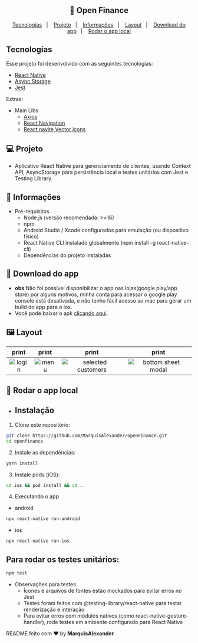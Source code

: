 <h1 align="center"></h1>

<h2 align="center">
  🚀 Open Finance
</h2>

<p align="center">
  <a href="#-tecnologias">Tecnologias</a>&nbsp;&nbsp;&nbsp;|&nbsp;&nbsp;&nbsp;
  <a href="#-projeto">Projeto</a>&nbsp;&nbsp;&nbsp;|&nbsp;&nbsp;&nbsp;
  <a href="#-informações">Informações</a>&nbsp;&nbsp;&nbsp;|&nbsp;&nbsp;&nbsp;
  <a href="#-layout">Layout</a>&nbsp;&nbsp;&nbsp;|&nbsp;&nbsp;&nbsp;
  <a href="#-download-do-app">Download do app</a>&nbsp;&nbsp;&nbsp;|&nbsp;&nbsp;&nbsp;
  <a href="#-rodar-o-app-local">Rodar o app local</a>
</p>

## Tecnologias

Esse projeto foi desenvolvido com as seguintes tecnologias:

- [React Native](https://facebook.github.io/react-native/)
- [Async Storage](https://github.com/react-native-async-storage/async-storage)
- [Jest](https://jestjs.io/pt-BR/)

Extras:

- Main Libs
  - [Axios](https://axios-http.com/ptbr/docs/intro)
  - [React Navigation](https://reactnavigation.org/)
  - [React navite Vector icons](https://github.com/oblador/react-native-vector-icons)

## 💻 Projeto

- Aplicativo React Native para gerenciamento de clientes, usando Context API, AsyncStorage para persistência local e testes unitários com Jest e Testing Library.

## 🤔 Informações

- Pré-requisitos
  - Node.js (versão recomendada: >=16)
  - npm
  - Android Studio / Xcode configurados para emulação (ou dispositivo físico)
  - React Native CLI instalado globalmente (npm install -g react-native-cli)
  - Dependências do projeto instaladas

## 📲 Download do app

- **obs** Não foi possível disponibilizar o app nas lojas(google play/app store) por alguns motivos, minha conta para acessar o google play console está desativada, e não tenho fácil acesso ao mac para gerar um build do app para o ios.
- Você pode baixar o apk [clicando aqui](https://1drv.ms/u/c/1823f16959aaf7cf/ETdaCHv7spRJpdnHbXXKXRwBECieXTYO_DNJWuZ_-lQ-3g?e=9oNUFR).

## 🖼 Layout

|                                                                                                                                                                                                    print                                                                                                                                                                                                     |                                                                                                                                                                                                    print                                                                                                                                                                                                    |                                                                                                                                                                                                           print                                                                                                                                                                                                           |                                                                                                                                                                                                           print                                                                                                                                                                                                           |
| :----------------------------------------------------------------------------------------------------------------------------------------------------------------------------------------------------------------------------------------------------------------------------------------------------------------------------------------------------------------------------------------------------------: | :---------------------------------------------------------------------------------------------------------------------------------------------------------------------------------------------------------------------------------------------------------------------------------------------------------------------------------------------------------------------------------------------------------: | :-----------------------------------------------------------------------------------------------------------------------------------------------------------------------------------------------------------------------------------------------------------------------------------------------------------------------------------------------------------------------------------------------------------------------: | :-----------------------------------------------------------------------------------------------------------------------------------------------------------------------------------------------------------------------------------------------------------------------------------------------------------------------------------------------------------------------------------------------------------------------: |
| ![login](https://github-production-user-asset-6210df.s3.amazonaws.com/51330232/449961520-39d4a1ee-4dba-4dec-89f1-7e70ccd33642.png?X-Amz-Algorithm=AWS4-HMAC-SHA256&X-Amz-Credential=AKIAVCODYLSA53PQK4ZA%2F20250602%2Fus-east-1%2Fs3%2Faws4_request&X-Amz-Date=20250602T044411Z&X-Amz-Expires=300&X-Amz-Signature=0ad385dedc9bb9db699e98ddb53c44ec92f63b3ae430a374e5f0fe3e9b1c34f7&X-Amz-SignedHeaders=host) | ![menu](https://github-production-user-asset-6210df.s3.amazonaws.com/51330232/449960561-c660281f-abaa-4d2c-985c-eb33010f63d4.png?X-Amz-Algorithm=AWS4-HMAC-SHA256&X-Amz-Credential=AKIAVCODYLSA53PQK4ZA%2F20250602%2Fus-east-1%2Fs3%2Faws4_request&X-Amz-Date=20250602T044048Z&X-Amz-Expires=300&X-Amz-Signature=adbe77816735a3a1a6b580e2f5f1f318914497f5776bff7386da5c6c5df81348&X-Amz-SignedHeaders=host) | ![selected customers](https://github-production-user-asset-6210df.s3.amazonaws.com/51330232/449961245-47f67107-e7b3-43cf-bc6e-27f49329cce6.png?X-Amz-Algorithm=AWS4-HMAC-SHA256&X-Amz-Credential=AKIAVCODYLSA53PQK4ZA%2F20250602%2Fus-east-1%2Fs3%2Faws4_request&X-Amz-Date=20250602T044202Z&X-Amz-Expires=300&X-Amz-Signature=0996236fdee367cacbd3c9b54b09ac0a87735afd2b491f0d80692fb9d0afadba&X-Amz-SignedHeaders=host) | ![bottom sheet modal](https://github-production-user-asset-6210df.s3.amazonaws.com/51330232/449961519-2484c3ca-4213-454b-baa6-ec119488920e.png?X-Amz-Algorithm=AWS4-HMAC-SHA256&X-Amz-Credential=AKIAVCODYLSA53PQK4ZA%2F20250602%2Fus-east-1%2Fs3%2Faws4_request&X-Amz-Date=20250602T044327Z&X-Amz-Expires=300&X-Amz-Signature=c9dafcd4f8abaa77628285b6eb2942849ab53756e07eb2f6bc97b0e5568b0a12&X-Amz-SignedHeaders=host) |

## 🧪 Rodar o app local

- ## Instalação

1. Clone este repositório:

```bash
git clone https://github.com/MarquisAlexander/openFinance.git
cd openfinance
```

2. Instale as dependências:

```bash
yarn install
```

3. Instale pods (iOS):

```bash
cd ios && pod install && cd ..
```

4. Executando o app

- android

```bash
npx react-native run-android
```

- ios

```bash
npx react-native run-ios
```

## Para rodar os testes unitários:

```bash
npm test
```

- Observações para testes
  - Ícones e arquivos de fontes estão mockados para evitar erros no Jest
  - Testes foram feitos com @testing-library/react-native para testar renderização e interação
  - Para evitar erros com módulos nativos (como react-native-gesture-handler), rode testes em ambiente configurado para React Native

README feito com ❤️ by **MarquisAlexander**

